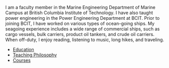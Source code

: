
I am a faculty member in the Marine Engineering Department of Marine Campus at British Columbia Institute of Technology. I have also taught power engineering in the Power Engineering Department at BCIT. Prior to joining BCIT, I have worked on various types of ocean-going ships. My seagoing experience includes a wide range of commercial ships, such as cargo vessels, bulk carriers, product oil tankers, and crude oil carriers. When off-duty, I enjoy reading, listening to music, long hikes, and traveling.

- [Education](education.md)
- [Teaching Philosophy](philosophy.md)
- [Courses](courses.md)
